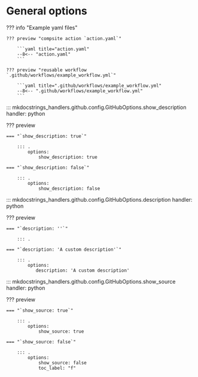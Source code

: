 # General options

??? info "Example yaml files"

    ??? preview "compsite action `action.yaml`"

        ```yaml title="action.yaml"
        --8<-- "action.yaml"
        ```

    ??? preview "reusable workflow `.github/workflows/example_workflow.yml`"

        ```yaml title=".github/workflows/example_workflow.yml"
        --8<-- ".github/workflows/example_workflow.yml"
        ```


::: mkdocstrings_handlers.github.config.GitHubOptions.show_description
    handler: python

??? preview

    === "`show_description: true`"

        ::: .
            options:
                show_description: true

    === "`show_description: false`"
        
        ::: .
            options:
                show_description: false

::: mkdocstrings_handlers.github.config.GitHubOptions.description
    handler: python

??? preview

    === "`description: ''`"

        ::: .

    === "`description: 'A custom description'`"
        
        ::: .
            options:
               description: 'A custom description'

::: mkdocstrings_handlers.github.config.GitHubOptions.show_source
    handler: python

??? preview

    === "`show_source: true`"

        ::: .
            options:
                show_source: true

    === "`show_source: false`"
        
        ::: .
            options:
                show_source: false
                toc_label: "f"